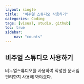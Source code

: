 ```yaml
---
layout: single
title:  "비주얼 스튜디오 사용하기"
categories: Coding
tags: [visual, studio, github]
toc: true
sidebar:
    nav: "counts"
---
```


## 비주얼 스튜디오 사용하기

비누얼스튜디오를 사용하여 작성한 문서임<br>
편리한지 사용해 봐야겠다.<br>



 
